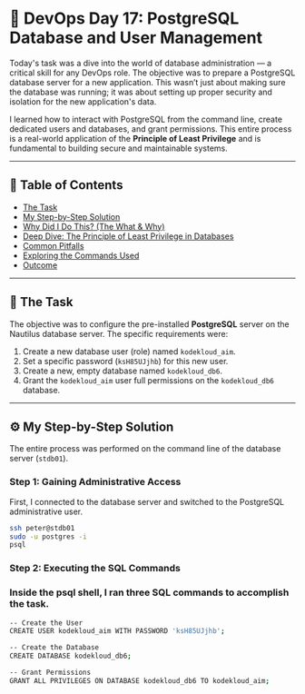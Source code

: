 # 🚀 DevOps Day 17: PostgreSQL Database and User Management

Today's task was a dive into the world of database administration — a critical skill for any DevOps role. The objective was to prepare a PostgreSQL database server for a new application. This wasn’t just about making sure the database was running; it was about setting up proper security and isolation for the new application's data.

I learned how to interact with PostgreSQL from the command line, create dedicated users and databases, and grant permissions. This entire process is a real-world application of the **Principle of Least Privilege** and is fundamental to building secure and maintainable systems.

---

## 📘 Table of Contents
- [The Task](#the-task)
- [My Step-by-Step Solution](#my-step-by-step-solution)
- [Why Did I Do This? (The What & Why)](#why-did-i-do-this-the-what--why)
- [Deep Dive: The Principle of Least Privilege in Databases](#deep-dive-the-principle-of-least-privilege-in-databases)
- [Common Pitfalls](#common-pitfalls)
- [Exploring the Commands Used](#exploring-the-commands-used)
- [Outcome](#outcome)

---

## 🧩 The Task

The objective was to configure the pre-installed **PostgreSQL** server on the Nautilus database server. The specific requirements were:

1. Create a new database user (role) named `kodekloud_aim`.
2. Set a specific password (`ksH85UJjhb`) for this new user.
3. Create a new, empty database named `kodekloud_db6`.
4. Grant the `kodekloud_aim` user full permissions on the `kodekloud_db6` database.

---

## ⚙️ My Step-by-Step Solution

The entire process was performed on the command line of the database server (`stdb01`).

### Step 1: Gaining Administrative Access
First, I connected to the database server and switched to the PostgreSQL administrative user.

```bash
ssh peter@stdb01
sudo -u postgres -i
psql
```
### Step 2: Executing the SQL Commands

### Inside the psql shell, I ran three SQL commands to accomplish the task.

```bash
-- Create the User
CREATE USER kodekloud_aim WITH PASSWORD 'ksH85UJjhb';

-- Create the Database
CREATE DATABASE kodekloud_db6;

-- Grant Permissions
GRANT ALL PRIVILEGES ON DATABASE kodekloud_db6 TO kodekloud_aim;
```
